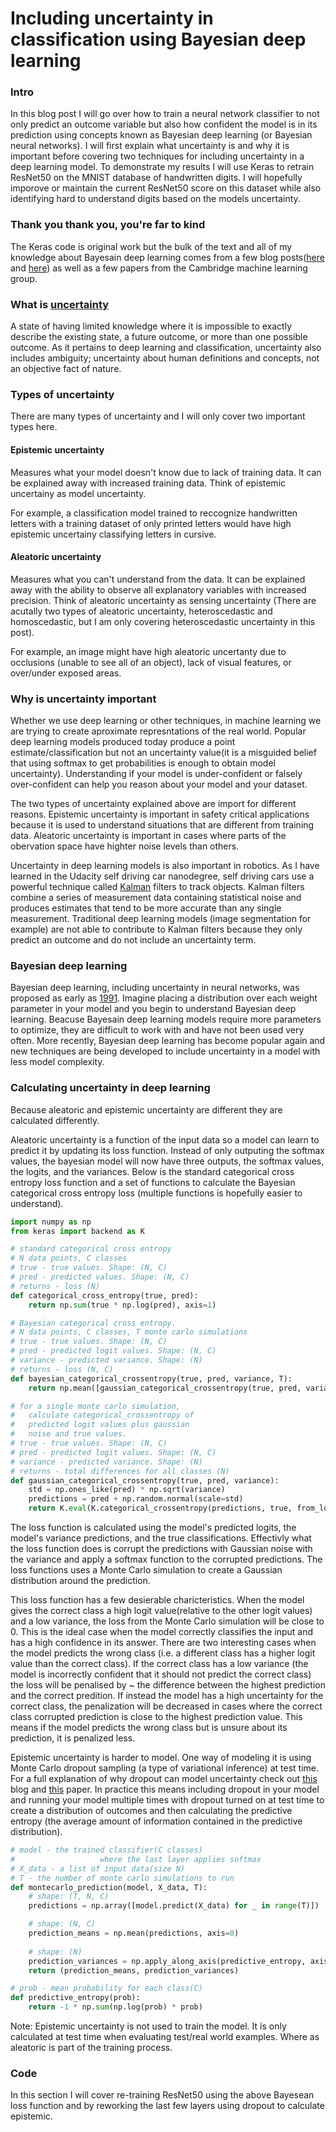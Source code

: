 # Including uncertainty in classification using Bayesian deep learning

### Intro
In this blog post I will go over how to train a neural network classifier to not only predict an outcome variable but also how confident the model is in its prediction using concepts known as Bayesian deep learning (or Bayesian neural networks). I will first explain what uncertainty is and why it is important before covering two techniques for including uncertainty in a deep learning model. To demonstrate my results I will use Keras to retrain ResNet50 on the MNIST database of handwritten digits. I will hopefully imporove or maintain the current ResNet50 score on this dataset while also identifying hard to understand digits based on the models uncertainty. 

### Thank you thank you, you're far to kind
The Keras code is original work but the bulk of the text and all of my knowledge about Bayesain deep learning comes from a few blog posts([here](http://alexgkendall.com/computer_vision/bayesian_deep_learning_for_safe_ai/) and [here](http://mlg.eng.cam.ac.uk/yarin/blog_3d801aa532c1ce.html)) as well as a few papers from the Cambridge machine learning group.

### What is [uncertainty](https://en.wikipedia.org/wiki/Uncertainty)
A state of having limited knowledge where it is impossible to exactly describe the existing state, a future outcome, or more than one possible outcome. As it pertains to deep learning and classification, uncertainty also includes ambiguity; uncertainty about human definitions and concepts, not an objective fact of nature.

### Types of uncertainty
There are many types of uncertainty and I will only cover two important types here.

#### Epistemic uncertainty
Measures what your model doesn't know due to lack of training data. It can be explained away with increased training data. Think of epistemic uncertainy as model uncertainty.

For example, a classification model trained to reccognize handwritten letters with a training dataset of only printed letters would have high epistemic uncertainy classifying letters in cursive. 

#### Aleatoric uncertainty
Measures what you can't understand from the data. It can be explained away with the ability to observe all explanatory variables with increased precision. Think of aleatoric uncertainty as sensing uncertainty (There are acutally two types of aleatoric uncertainty, heteroscedastic and homoscedastic, but I am only covering heteroscedastic uncertainty in this post).

For example, an image might have high aleatoric uncertanty due to occlusions (unable to see all of an object), lack of visual features, or over/under exposed areas.

### Why is uncertainty important
Whether we use deep learning or other techniques, in machine learning we are trying to create aproximate represntations of the real world. Popular deep learning models produced today produce a point estimate/classification but not an uncertainty value(it is a misguided belief that using softmax to get probabilities is enough to obtain model uncertainty). Understanding if your model is under-confident or falsely over-confident can help you reason about your model and your dataset.

The two types of uncertainty explained above are import for different reasons. Epistemic uncertainty is important in safety critical applications because it is used to understand situations that are different from training data. Aleatoric uncertainty is important in cases where parts of the obervation space have highter noise levels than others. 

Uncertainty in deep learning models is also important in robotics. As I have learned in the Udacity self driving car nanodegree, self driving cars use a powerful technique called [Kalman](https://en.wikipedia.org/wiki/Kalman_filter) filters to track objects. Kalman filters combine a series of measurement data containing statistical noise and produces estimates that tend to be more accurate than any single measurement. Traditional deep learning models (image segmentation for example) are not able to contribute to Kalman filters because they only predict an outcome and do not include an uncertainty term.

### Bayesian deep learning
Bayesian deep learning, including uncertainty in neural networks, was proposed as early as [1991](http://papers.nips.cc/paper/419-transforming-neural-net-output-levels-to-probability-distributions.pdf). Imagine placing a distribution over each weight parameter in your model and you begin to understand Bayesian deep learning. Beacuse Bayesain deep learning models require more parameters to optimize, they are difficult to work with and have not been used very often. More recently, Bayesian deep learning has become popular again and new techniques are being developed to include uncertainty in a model with less model complexity.

### Calculating uncertainty in deep learning
Because aleatoric and epistemic uncertainty are different they are calculated differently. 

Aleatoric uncertainty is a function of the input data so a model can learn to predict it by updating its loss function. 
Instead of only outputing the softmax values, the bayesian model will now have three outputs, the softmax values, the logits, and the variances. Below is the standard categorical cross entropy loss function and a set of functions to calculate the Bayesian categorical cross entropy loss (multiple functions is hopefully easier to understand).

```python
import numpy as np
from keras import backend as K

# standard categorical cross entropy
# N data points, C classes
# true - true values. Shape: (N, C)
# pred - predicted values. Shape: (N, C)
# returns - loss (N)
def categorical_cross_entropy(true, pred):
	return np.sum(true * np.log(pred), axis=1)

# Bayesian categorical cross entropy.
# N data points, C classes, T monte carlo simulations
# true - true values. Shape: (N, C)
# pred - predicted logit values. Shape: (N, C)
# variance - predicted variance. Shape: (N)
# returns - loss (N, C)
def bayesian_categorical_crossentropy(true, pred, variance, T):
	return np.mean([gaussian_categorical_crossentropy(true, pred, variance) for _ in range(T)], axis=0)

# for a single monte carlo simulation, 
#   calculate categorical_crossentropy of 
#   predicted logit values plus gaussian 
#   noise and true values.
# true - true values. Shape: (N, C)
# pred - predicted logit values. Shape: (N, C)
# variance - predicted variance. Shape: (N)
# returns - total differences for all classes (N)
def gaussian_categorical_crossentropy(true, pred, variance):
	std = np.ones_like(pred) * np.sqrt(variance)
	predictions = pred + np.random.normal(scale=std)
	return K.eval(K.categorical_crossentropy(predictions, true, from_logits=True))
```

The loss function is calculated using the model's predicted logits, the model's variance predictions, and the true classifications. Effectivly what the loss function does is corrupt the predictions with Gaussian noise with the variance and apply a softmax function to the corrupted predictions. The loss functions uses a Monte Carlo simulation to create a Gaussian distribution around the prediction. 

This loss function has a few desierable charicteristics. When the model gives the correct class a high logit value(relative to the other logit values) and a low variance, the loss from the Monte Carlo simulation will be close to 0. This is the ideal case when the model correctly classifies the input and has a high confidence in its answer. There are two interesting cases when the model predicts the wrong class (i.e. a different class has a higher logit value than the correct class). If the correct class has a low variance (the model is incorrectly confident that it should not predict the correct class) the loss will be penalised by ~ the difference between the highest prediction and the correct predition. If instead the model has a high uncertainty for the correct class, the penalization will be decreased in cases where the correct class corrupted prediction is close to the highest prediction value. This means if the model predicts the wrong class but is unsure about its prediction, it is penalized less. 

Epistemic uncertainty is harder to model. One way of modeling it is using Monte Carlo dropout sampling (a type of variational inference) at test time. For a full explanation of why dropout can model uncertainty check out [this](http://mlg.eng.cam.ac.uk/yarin/blog_3d801aa532c1ce.html) blog and [this](https://arxiv.org/pdf/1703.04977.pdf) paper. In practice this means including dropout in your model and running your model multiple times with dropout turned on at test time to create a distribution of outcomes and then calculating the predictive entropy (the average amount of information contained in the predictive distribution). 

```python
# model - the trained classifier(C classes) 
#					where the last layer applies softmax
# X_data - a list of input data(size N)
# T - the number of monte carlo simulations to run
def montecarlo_prediction(model, X_data, T):
	# shape: (T, N, C)
	predictions = np.array([model.predict(X_data) for _ in range(T)])

	# shape: (N, C)
	prediction_means = np.mean(predictions, axis=0)
	
	# shape: (N)
	prediction_variances = np.apply_along_axis(predictive_entropy, axis=1, arr=prediction_means)
	return (prediction_means, prediction_variances)

# prob - mean probability for each class(C)
def predictive_entropy(prob):
	return -1 * np.sum(np.log(prob) * prob)
```
Note: Epistemic uncertainty is not used to train the model. It is only calculated at test time when evaluating test/real world examples. Where as aleatoric is part of the training process.

### Code
In this section I will cover re-training ResNet50 using the above Bayesean loss function and by reworking the last few layers using dropout to calculate epistemic.

















